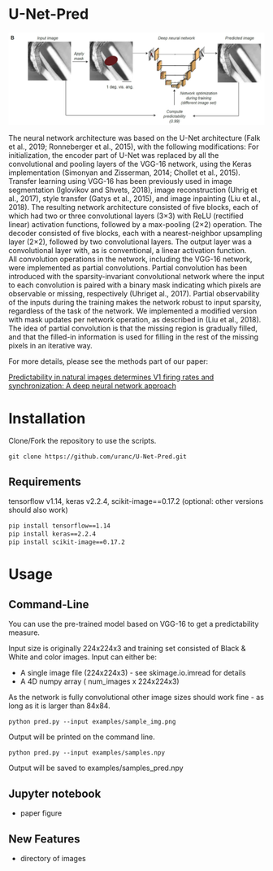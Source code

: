 # U-Net-Pred

<img src="U-Net-Pred.png" alt="hi" class="inline"/>

The neural network architecture was based on the U-Net architecture (Falk et al., 2019; Ronneberger et al., 2015), with the following modifications:  For initialization, the encoder part of U-Net was replaced by all the convolutional and pooling layers of the VGG-16 network,  using the Keras implementation (Simonyan and Zisserman, 2014; Chollet et al., 2015).  Transfer learning using VGG-16 has been previously used in image segmentation (Iglovikov and Shvets, 2018), image reconstruction (Uhrig et al., 2017), style transfer (Gatys et al., 2015), and image inpainting (Liu et al., 2018).  The resulting network architecture consisted of five blocks, each of which had two or three convolutional layers (3×3) with ReLU (rectified linear) activation functions, followed by a max-pooling (2×2) operation. The decoder consisted of five blocks, each with a nearest-neighbor upsampling layer (2×2), followed by two convolutional layers.  The output layer was a convolutional layer with, as is conventional, a linear activation function.  
All convolution operations in the network,  including  the  VGG-16  network,  were  implemented  as partial convolutions. Partial convolution has been introduced with the sparsity-invariant convolutional network where the input to each convolution is paired with a binary mask indicating which pixels are observable or missing, respectively (Uhriget al., 2017). Partial observability of the inputs during the training makes the network robust to input sparsity, regardless of the task of the network.  We implemented a modified version with mask updates per network operation, as described in (Liu et al., 2018). The idea of partial convolution is that the missing region is gradually filled, and that the filled-in information is used for filling in the rest of the missing pixels in an iterative way.

For more details, please see the methods part of our paper:


[Predictability in natural images determines V1 firing rates and synchronization: A deep neural network approach](https://www.biorxiv.org/content/10.1101/2020.08.10.242958v1) 


# Installation

Clone/Fork the repository to use the scripts.

```shell
git clone https://github.com/uranc/U-Net-Pred.git
```

## Requirements
tensorflow v1.14, keras v2.2.4, scikit-image==0.17.2 (optional: other versions should also work)
```shell
pip install tensorflow==1.14
pip install keras==2.2.4
pip install scikit-image==0.17.2
```

# Usage

## Command-Line

You can use the pre-trained model based on VGG-16 to get a predictability measure.

Input size is originally 224x224x3 and training set consisted of Black & White and color images. Input can either be:
  - A single image file (224x224x3) - see skimage.io.imread for details
  - A 4D numpy array ( num_images x 224x224x3)

As the network is fully convolutional other image sizes should work fine - as long as it is larger than 84x84.

```shell
python pred.py --input examples/sample_img.png
```  
Output will be printed on the command line. 

```shell
python pred.py --input examples/samples.npy
```
Output will be saved to examples/samples_pred.npy
  


## Jupyter notebook
- paper figure 
  
## New Features  
  - directory of images
  
  

